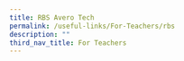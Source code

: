 ```yaml
---
title: RBS Avero Tech
permalink: /useful-links/For-Teachers/rbs
description: ""
third_nav_title: For Teachers
---
```

